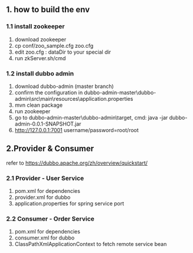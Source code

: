 ## 1. how to build the env
### 1.1 install zookeeper
1. download zookeeper
2. cp conf/zoo_sample.cfg zoo.cfg
3. edit zoo.cfg : dataDir to your special dir
4. run zkServer.sh/cmd

### 1.2 install dubbo admin
1. download dubbo-admin (master branch)
2. confirm the configuration in dubbo-admin-master\dubbo-admin\src\main\resources\application.properties
3. mvn clean package
4. run zookeeper
5. go to dubbo-admin-master\dubbo-admin\target, cmd: java -jar dubbo-admin-0.0.1-SNAPSHOT.jar
6. http://127.0.0.1:7001 username/password=root/root


## 2.Provider & Consumer
refer to https://dubbo.apache.org/zh/overview/quickstart/
### 2.1 Provider - User Service
1. pom.xml for dependencies
2. provider.xml for dubbo 
3. application.properties for spring service port

### 2.2 Consumer - Order Service
1. pom.xml for dependencies
2. consumer.xml for dubbo
3. ClassPathXmlApplicationContext to fetch remote service bean
